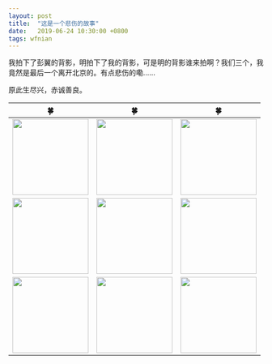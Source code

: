 ```yaml
---
layout: post
title:  "这是一个悲伤的故事"
date:   2019-06-24 10:30:00 +0800
tags: wfnian
---
```


我拍下了彭翼的背影，明拍下了我的背影，可是明的背影谁来拍啊？我们三个，我竟然是最后一个离开北京的。有点悲伤的嘞……  

原此生尽兴，赤诚善良。









| 🍀                                                                 | 🍀                                                                 | 🍀                                                                 |
| ------------------------------------------------------------------ | ------------------------------------------------------------------ | ------------------------------------------------------------------ |
| <img src="https://upload.cc/i1/2019/08/24/19CudO.jpg" width="150"> | <img src="https://upload.cc/i1/2019/08/24/TtEi83.jpg" width="150"> | <img src="https://upload.cc/i1/2019/08/24/KTI3QC.png" width="150"> |
| <img src="https://upload.cc/i1/2019/08/24/s6YS1Q.png" width="150"> | <img src="https://upload.cc/i1/2019/08/24/j5Lf1C.png" width="150"> | <img src="https://upload.cc/i1/2019/08/24/64kT3l.png" width="150"> |
| <img src="https://upload.cc/i1/2019/08/24/89DAmd.png" width="150"> | <img src="https://upload.cc/i4/0nLCJ.jpg" width="150">             | <img src="https://upload.cc/i4/3todO.jpg" width="150">             |


